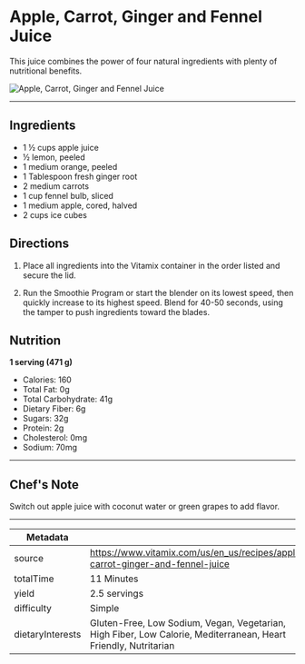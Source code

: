 # Apple, Carrot, Ginger and Fennel Juice

This juice combines the power of four natural ingredients with plenty of nutritional benefits.

![Apple, Carrot, Ginger and Fennel Juice](https://www.vitamix.com/content/dam/vitamix/migration/media/recipe/rcpapplecarrotgingerandfenneljuice/images/apple-carrot-ginger-fennel-juice-vitamix-recipe-main.jpg)

---

## Ingredients

- 1 ½ cups apple juice
- ½ lemon, peeled
- 1 medium orange, peeled
- 1 Tablespoon fresh ginger root
- 2 medium carrots
- 1 cup fennel bulb, sliced
- 1 medium apple, cored, halved
- 2 cups ice cubes

## Directions

1. Place all ingredients into the Vitamix container in the order listed and secure the lid.

2. Run the Smoothie Program or start the blender on its lowest speed, then quickly increase to its highest speed. Blend for 40-50 seconds, using the tamper to push ingredients toward the blades.

## Nutrition

**1 serving (471 g)**

- Calories: 160
- Total Fat: 0g
- Total Carbohydrate: 41g
- Dietary Fiber: 6g
- Sugars: 32g
- Protein: 2g
- Cholesterol: 0mg
- Sodium: 70mg

---

## Chef's Note

Switch out apple juice with coconut water or green grapes to add flavor.

---

| Metadata |  |
| --- | --- |
| source | https://www.vitamix.com/us/en_us/recipes/apple-carrot-ginger-and-fennel-juice |
| totalTime | 11 Minutes |
| yield | 2.5 servings |
| difficulty | Simple |
| dietaryInterests | Gluten-Free, Low Sodium, Vegan, Vegetarian, High Fiber, Low Calorie, Mediterranean, Heart Friendly, Nutritarian |
